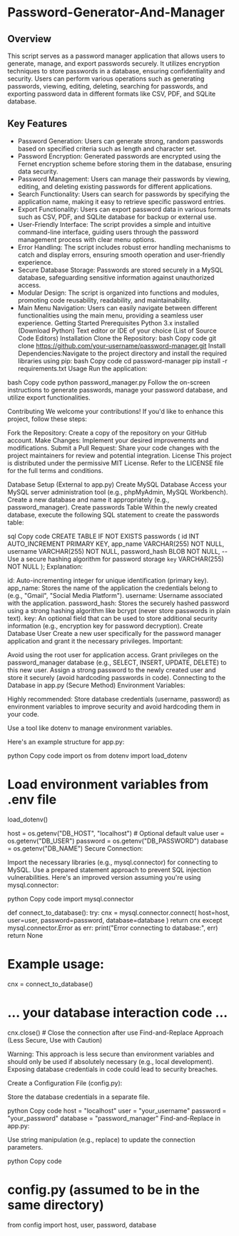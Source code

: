 # Password-Generator-And-Manager

## Overview

This script serves as a password manager application that allows users to generate, manage, and export passwords securely. It utilizes encryption techniques to store passwords in a database, ensuring confidentiality and security. Users can perform various operations such as generating passwords, viewing, editing, deleting, searching for passwords, and exporting password data in different formats like CSV, PDF, and SQLite database.


## Key Features

- Password Generation: Users can generate strong, random passwords based on specified criteria such as length and character set.
- Password Encryption: Generated passwords are encrypted using the Fernet encryption scheme before storing them in the database, ensuring data security.
- Password Management: Users can manage their passwords by viewing, editing, and deleting existing passwords for different applications.
- Search Functionality: Users can search for passwords by specifying the application name, making it easy to retrieve specific password entries.
- Export Functionality: Users can export password data in various formats such as CSV, PDF, and SQLite database for backup or external use.
- User-Friendly Interface: The script provides a simple and intuitive command-line interface, guiding users through the password management process with clear menu options.
- Error Handling: The script includes robust error handling mechanisms to catch and display errors, ensuring smooth operation and user-friendly experience.
- Secure Database Storage: Passwords are stored securely in a MySQL database, safeguarding sensitive information against unauthorized access.
- Modular Design: The script is organized into functions and modules, promoting code reusability, readability, and maintainability.
- Main Menu Navigation: Users can easily navigate between different functionalities using the main menu, providing a seamless user experience.
Getting Started
Prerequisites
Python 3.x installed (Download Python)
Text editor or IDE of your choice (List of Source Code Editors)
Installation
Clone the Repository:
bash
Copy code
git clone https://github.com/your-username/password-manager.git
Install Dependencies:Navigate to the project directory and install the required libraries using pip:
bash
Copy code
cd password-manager
pip install -r requirements.txt
Usage
Run the application:

bash
Copy code
python password_manager.py
Follow the on-screen instructions to generate passwords, manage your password database, and utilize export functionalities.

Contributing
We welcome your contributions! If you'd like to enhance this project, follow these steps:

Fork the Repository: Create a copy of the repository on your GitHub account.
Make Changes: Implement your desired improvements and modifications.
Submit a Pull Request: Share your code changes with the project maintainers for review and potential integration.
License
This project is distributed under the permissive MIT License. Refer to the LICENSE file for the full terms and conditions.

Database Setup (External to app.py)
Create MySQL Database
Access your MySQL server administration tool (e.g., phpMyAdmin, MySQL Workbench).
Create a new database and name it appropriately (e.g., password_manager).
Create passwords Table
Within the newly created database, execute the following SQL statement to create the passwords table:

sql
Copy code
CREATE TABLE IF NOT EXISTS passwords (
    id INT AUTO_INCREMENT PRIMARY KEY,
    app_name VARCHAR(255) NOT NULL,
    username VARCHAR(255) NOT NULL,
    password_hash BLOB NOT NULL,  -- Use a secure hashing algorithm for password storage
    `key` VARCHAR(255) NOT NULL
);
Explanation:

id: Auto-incrementing integer for unique identification (primary key).
app_name: Stores the name of the application the credentials belong to (e.g., "Gmail", "Social Media Platform").
username: Username associated with the application.
password_hash: Stores the securely hashed password using a strong hashing algorithm like bcrypt (never store passwords in plain text).
key: An optional field that can be used to store additional security information (e.g., encryption key for password decryption).
Create Database User
Create a new user specifically for the password manager application and grant it the necessary privileges.
Important:

Avoid using the root user for application access.
Grant privileges on the password_manager database (e.g., SELECT, INSERT, UPDATE, DELETE) to this new user.
Assign a strong password to the newly created user and store it securely (avoid hardcoding passwords in code).
Connecting to the Database in app.py (Secure Method)
Environment Variables:

Highly recommended: Store database credentials (username, password) as environment variables to improve security and avoid hardcoding them in your code.

Use a tool like dotenv to manage environment variables.

Here's an example structure for app.py:

python
Copy code
import os
from dotenv import load_dotenv

# Load environment variables from .env file
load_dotenv()

host = os.getenv("DB_HOST", "localhost")  # Optional default value
user = os.getenv("DB_USER")
password = os.getenv("DB_PASSWORD")
database = os.getenv("DB_NAME")
Secure Connection:

Import the necessary libraries (e.g., mysql.connector) for connecting to MySQL.
Use a prepared statement approach to prevent SQL injection vulnerabilities.
Here's an improved version assuming you're using mysql.connector:

python
Copy code
import mysql.connector

def connect_to_database():
    try:
        cnx = mysql.connector.connect(
            host=host,
            user=user,
            password=password,
            database=database
        )
        return cnx
    except mysql.connector.Error as err:
        print("Error connecting to database:", err)
        return None

# Example usage:
cnx = connect_to_database()
# ... your database interaction code ...
cnx.close()  # Close the connection after use
Find-and-Replace Approach (Less Secure, Use with Caution)

Warning: This approach is less secure than environment variables and should only be used if absolutely necessary (e.g., local development). Exposing database credentials in code could lead to security breaches.

Create a Configuration File (config.py):

Store the database credentials in a separate file.

python
Copy code
host = "localhost"
user = "your_username"
password = "your_password"
database = "password_manager"
Find-and-Replace in app.py:

Use string manipulation (e.g., replace) to update the connection parameters.

python
Copy code
# config.py (assumed to be in the same directory)
from config import host, user, password, database

